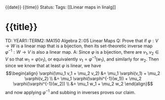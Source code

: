 {{date}} {{time}}
Status: 
Tags: [[Linear maps in linalg]]
# {{title}}

TD: YEAR1::TERM2::MA150 Algebra 2::05 Linear Maps 
Q: Prove that if $\varphi: V \rightarrow W$ is a linear map that is a bijection, then its set-theoretic inverse map $\varphi^{-1}: W \rightarrow V$ is also a linear map.
A: Since $\varphi$ is a bijection, there are $v_1, v_2 \in V$ so that $w_1 = \varphi(v_1)$, or equivalently $v_1 = \varphi^{-1}(w_1)$, and similarly for $w_2$. Then since we know that at least $\varphi$ is linear, we have $$\begin{align}
\varphi(\mu_1 v_1 + \mu_2 v_2) &= \mu_1 \varphi(v_1) + \mu_2 \varphi(v_2)  \\
&= \mu_1 \varphi(\varphi^{-1}(w_1)) + \mu_2 \varphi(\varphi^{-1}(w_2))  \\
&= \mu_1 w_1 + \mu_2 w_2
\end{align}$$ and now applying $\varphi^{-1}$ and subbing in inverses proves our claim.
<!--ID: 1739896426651-->
